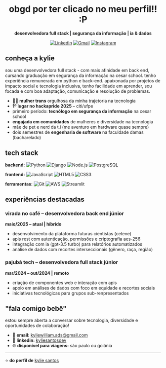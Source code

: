 <div align="center">

# obgd por ter clicado no meu perfil!! :P

**desenvolvedora full stack | segurança da informação |  ia & dados**

[![LinkedIn](https://img.shields.io/badge/LinkedIn-0077B5?style=for-the-badge&logo=linkedin&logoColor=white)](https://www.linkedin.com/in/kyliesantosdev/)
[![Gmail](https://img.shields.io/badge/Gmail-D14836?style=for-the-badge&logo=gmail&logoColor=white)](mailto:kyliewilliam.ads@gmail.com)
[![Instagram](https://img.shields.io/badge/Instagram-E4405F?style=for-the-badge&logo=instagram&logoColor=white)](https://instagram.com/kyliecyan_)

</div>

##  conheça a kylie

sou uma desenvolvedora full stack - com mais afinidade em back end, cursando graduação em segurança da informação na cesar school.
tenho experiência remunerada em python e back-end. apaixonada por projetos de impacto social e tecnologia inclusiva, tenho facilidade em aprender, sou focada e com boa adaptação, comunicação e resolução de problemas.

- 🏳️‍⚧️ **mulher trans** orgulhosa da minha trajetoria na tecnologia
-  **1º lugar no hackapride 2025** – citi/ufpe
-  primeiro período: **tecnólogo em segurança da informação** na cesar school
- **engajada em comunidades** de mulheres e diversidade na tecnologia
-  mãe de pet e nerd da t.i (me aventuro em hardware quase sempre)
-  dois semestres de **engenharia de software** na faculdade damas (bacharelado)

##  tech stack

**backend:**
![Python](https://img.shields.io/badge/Python-3776AB?style=for-the-badge&logo=python&logoColor=white)
![Django](https://img.shields.io/badge/Django-092E20?style=for-the-badge&logo=django&logoColor=white)
![Node.js](https://img.shields.io/badge/Node.js-43853D?style=for-the-badge&logo=node.js&logoColor=white)
![PostgreSQL](https://img.shields.io/badge/PostgreSQL-316192?style=for-the-badge&logo=postgresql&logoColor=white)

**frontend:**
![JavaScript](https://img.shields.io/badge/JavaScript-F7DF1E?style=for-the-badge&logo=javascript&logoColor=black)
![HTML5](https://img.shields.io/badge/HTML5-E34F26?style=for-the-badge&logo=html5&logoColor=white)
![CSS3](https://img.shields.io/badge/CSS3-1572B6?style=for-the-badge&logo=css3&logoColor=white)

**ferramentas:**
![Git](https://img.shields.io/badge/Git-F05032?style=for-the-badge&logo=git&logoColor=white)
![AWS](https://img.shields.io/badge/AWS-232F3E?style=for-the-badge&logo=amazon-aws&logoColor=white)
![Streamlit](https://img.shields.io/badge/Streamlit-FF4B4B?style=for-the-badge&logo=Streamlit&logoColor=white)

## experiências destacadas

### **virada no café** – desenvolvedora back end júnior
**maio/2025 – atual | híbrido**
- desenvolvimento da plataforma futuras cientistas (cetene)
- apis rest com autenticação, permissões e criptografia aes-256
- integração com ia (gpt-3.5 turbo) para relatórios automatizados
- análise de dados com recortes interseccionais (gênero, raça, região)

### **pajubá tech** – desenvolvedora full stack júnior
**mar/2024 – out/2024 | remoto**
- criação de componentes web e interação com apis
- apoio em análises de dados com foco em equidade e recortes sociais
- iniciativas tecnológicas para grupos sub-renpresentados


## "fala comigo bebê"

estou sempre aberta a conversar sobre tecnologia, diversidade e oportunidades de colaboração!

- 📧 **email:** kyliewilliam.ads@gmail.com
- 💼 **linkedin:** [kyliesantosdev](https://www.linkedin.com/in/kyliesantosdev/)
- 🌐 **disponível para viagens:** são paulo ou goiânia

---

⭐️ **do perfil de** [kylie santos](https://github.com/kyliews)
